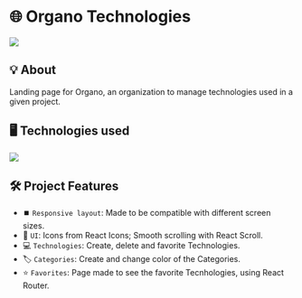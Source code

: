 <h1>🌐 Organo Technologies </h1>
<img loading="lazy" src="https://img.shields.io/github/stars/DanielSouza2005?style=social"/>

<h2>💡 About</h2>
<p>Landing page for Organo, an organization to manage technologies used in a given project. </p>

<h2>🖥️ Technologies used </h2>
<div align="left" dir="auto">
  <a href="https://skillicons.dev" rel="nofollow">
    <img src="https://skillicons.dev/icons?i=html,css,javascript,typescript,react" style="max-width: 100%;">
  </a>
  <br>
</div>

<h2>🛠️ Project Features </h2>

- ⏹️ `Responsive layout`: Made to be compatible with different screen sizes.
- 🎨 `UI`: Icons from React Icons; Smooth scrolling with React Scroll.
- 💻 `Technologies`: Create, delete and favorite Technologies.
- 🏷️ `Categories`: Create and change color of the Categories.
- ⭐ `Favorites`: Page made to see the favorite Tecnhologies, using React Router.
